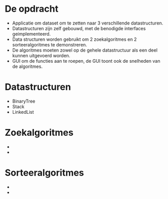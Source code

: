 # De opdracht
- Applicatie om dataset om te zetten naar 3 verschillende datastructuren.
- Datastructuren zijn zelf gebouwd, met de benodigde interfaces geimplementeerd.
- Data structuren worden gebruikt om 2 zoekalgoritmes en 2 sorteeralgoritmes te demonstreren.
- De algoritmes moeten zowel op de gehele datastructuur als een deel kunnen uitgevoerd worden.
- GUI om de functies aan te roepen, de GUI toont ook de snelheden van de algoritmes.

# Datastructuren
- BinaryTree
- Stack
- LinkedList

# Zoekalgoritmes
- 
- 

# Sorteeralgoritmes
-
-
